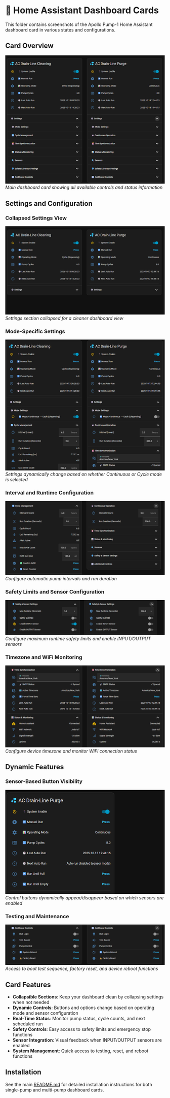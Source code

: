 # 🎨 Home Assistant Dashboard Cards

This folder contains screenshots of the Apollo Pump-1 Home Assistant dashboard card in various states and configurations.

## Card Overview

![HASS Card (Dual Mode Shown)](<HASS%20Card%20(Dual%20Mode%20Shown).png>)
_Main dashboard card showing all available controls and status information_

## Settings and Configuration

### Collapsed Settings View

![HASS Card Settings Collapsed](<HASS%20Card%20(Dual%20Mode%20Shown)%20Setting%20Collapsed.png>)
_Settings section collapsed for a cleaner dashboard view_

### Mode-Specific Settings

![HASS Card Settings Differ Based on Mode](<HASS%20Card%20(Dual%20Mode%20Shown)%20Setting%20Differ%20Based%20on%20Mode%20selected.png>)
_Settings dynamically change based on whether Continuous or Cycle mode is selected_

### Interval and Runtime Configuration

![HASS Card Set Interval and Runtime](<HASS%20Card%20(Dual%20Mode%20Shown)%20Set%20Interval%20and%20runtime.png>)
_Configure automatic pump intervals and run duration_

### Safety Limits and Sensor Configuration

![HASS Card Set Safety Limits and Enable Sensors](<HASS%20Card%20(Dual%20Mode%20Shown)%20Set%20Safety%20Limits%20and%20Enable%20Sensors.png>)
_Configure maximum runtime safety limits and enable INPUT/OUTPUT sensors_

### Timezone and WiFi Monitoring

![HASS Card Setup Timezone and Monitor WiFi](<HASS%20Card%20(Dual%20Mode%20Shown)%20Setup%20Timezone%20and%20Monitor%20Wifi%20Connection.png>)
_Configure device timezone and monitor WiFi connection status_

## Dynamic Features

### Sensor-Based Button Visibility

![HASS Card Button Show/Hide Based on Active Sensors](<HASS%20Card%20(Dual%20Mode%20Shown)%20Button%20Show&Hide%20Based%20on%20Active%20Sensors.png>)
_Control buttons dynamically appear/disappear based on which sensors are enabled_

### Testing and Maintenance

![HASS Card Basic Test and Factory Reset or Reboot](<HASS%20Card%20(Dual%20Mode%20Shown)%20Basic%20Test%20and%20Factory%20Reset%20or%20Reboot.png>)
_Access to boot test sequence, factory reset, and device reboot functions_

## Card Features

- **Collapsible Sections**: Keep your dashboard clean by collapsing settings when not needed
- **Dynamic Controls**: Buttons and options change based on operating mode and sensor configuration
- **Real-Time Status**: Monitor pump status, cycle counts, and next scheduled run
- **Safety Controls**: Easy access to safety limits and emergency stop functions
- **Sensor Integration**: Visual feedback when INPUT/OUTPUT sensors are enabled
- **System Management**: Quick access to testing, reset, and reboot functions

## Installation

See the main [README.md](../README.md#-home-assistant-dashboard-cards) for detailed installation instructions for both single-pump and multi-pump dashboard cards.
